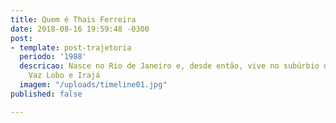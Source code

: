 ```yaml
---
title: Quem é Thais Ferreira
date: 2018-08-16 19:59:48 -0300
post:
- template: post-trajetoria
  periodo: '1988'
  descricao: Nasce no Rio de Janeiro e, desde então, vive no subúrbio da cidade, entre
    Vaz Lobo e Irajá
  imagem: "/uploads/timeline01.jpg"
published: false

---
```

